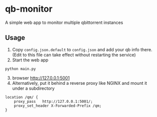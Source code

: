 # qb-monitor
A simple web app to monitor multiple qbittorrent instances

## Usage
1. Copy `config.json.default` to `config.json` and add your qb info there. (Edit to this file can take effect without restarting the service)
2. Start the web app

```
python main.py
```
3. browser http://127.0.0.1:5001
4. Alternatively, put it behind a reverse proxy like NGINX and mount it under a subdirectory
```
location /qm/ {
    proxy_pass   http://127.0.0.1:5001/;
    proxy_set_header X-Forwarded-Prefix /qm;
}
```
